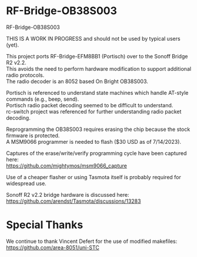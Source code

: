 # RF-Bridge-OB38S003
RF-Bridge-OB38S003

THIS IS A WORK IN PROGRESS and should not be used by typical users (yet).

This project ports RF-Bridge-EFM8BB1 (Portisch) over to the Sonoff Bridge R2 v2.2.  
This avoids the need to perform hardware modification to support additional radio protocols.  
The radio decoder is an 8052 based On Bright OB38S003.

Portisch is referenced to understand state machines which handle AT-style commands (e.g., beep, send).  
Portisch radio packet decoding seemed to be difficult to understand.  
rc-switch project was referenced for further understanding radio packet decoding.

Reprogramming the OB38S003 requires erasing the chip because the stock firmware is protected.  
A MSM9066 programmer is needed to flash ($30 USD as of 7/14/2023).  

Captures of the erase/write/verify programming cycle have been captured here:  
https://github.com/mightymos/msm9066_capture

Use of a cheaper flasher or using Tasmota itself is probably required for widespread use.  

Sonoff R2 v2.2 bridge hardware is discussed here:  
https://github.com/arendst/Tasmota/discussions/13283


# Special Thanks
We continue to thank Vincent Defert for the use of modified makefiles:  
https://github.com/area-8051/uni-STC